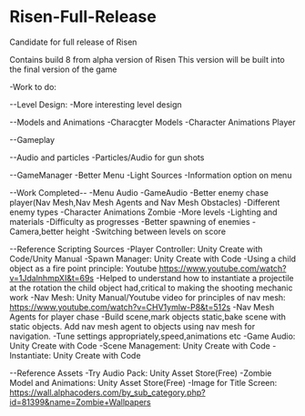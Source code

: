 # Risen-Full-Release
Candidate for full release of Risen

Contains build 8 from alpha version of Risen
This version will be built into the final version of the game

-Work to do:

 --Level Design:
    -More interesting level design
    
    
 
 --Models and Animations
    -Characgter Models
    -Character Animations Player
    
 --Gameplay
    
    
    
 
 --Audio and particles
    -Particles/Audio for gun shots 
    
 --GameManager
    -Better Menu
    -Light Sources
    -Information option on menu
    
 --Work Completed--
    -Menu Audio
    -GameAudio
    -Better enemy chase player(Nav Mesh,Nav Mesh Agents and Nav Mesh Obstacles)
    -Different enemy types
    -Character Animations Zombie
    -More levels
    -Lighting and materials
    -Difficulty as progresses
    -Better spawning of enemies
    -Camera,better height
    -Switching between levels on score
    
    
  --Reference Scripting Sources
    -Player Controller: Unity Create with Code/Unity Manual
    -Spawn Manager: Unity Create with Code
    -Using a child object as a fire point principle: Youtube https://www.youtube.com/watch?v=1JdalnhmpXI&t=69s
      -Helped to understand how to instantiate a projectile at the rotation the child object had,critical to making the shooting mechanic work
    -Nav Mesh: Unity Manual/Youtube video for principles of nav mesh: https://www.youtube.com/watch?v=CHV1ymlw-P8&t=512s
      -Nav Mesh Agents for player chase
      -Build scene,mark objects static,bake scene with static objects. Add nav mesh agent to objects using nav mesh for navigation. 
      -Tune settings appropriately,speed,animations etc
    -Game Audio: Unity Create with Code
    -Scene Management: Unity Create with Code
    -Instantiate: Unity Create with Code
    
   --Reference Assets
    -Try Audio Pack: Unity Asset Store(Free)
    -Zombie Model and Animations: Unity Asset Store(Free)
    -Image for Title Screen: https://wall.alphacoders.com/by_sub_category.php?id=81399&name=Zombie+Wallpapers
 
 
 
 
 
 
 
 
 
 
 
 
